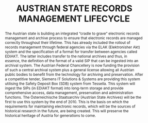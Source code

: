 ---
abstract: 'The Austrian state is building an integrated “cradle to grave” electronic
  records management and archive process to ensure that electronic records are managed
  correctly throughout their lifetime.

  This has already included the rollout of records management through federal agencies
  via the ELAK (Elektronisher Akt) system and the specification of a format for transfer
  between agencies called EDIAKT. The latter includes transfer to the national archives
  and thus, in essence, the definition of the format of a valid SIP that can be ingested
  into an archival system.

  The Austrian Federal Chancellery is now funding the provision of such a central
  archival system plus a general license allowing all Austrian public bodies to benefit
  from the technology for archiving and preservation. After a competitive tender,
  Siemens IT Solutions & Systems are providing this system utilising the Safety Deposit
  Box (SDB) system from Tessella.

  This system will ingest the SIPs (in EDIAKT format) into long-term storage and provide
  comprehensive access, data management, preservation and administration functions.
  The Österreichische Staatsarchiv (Austrian State Archives) will be the first to
  use this system by the end of 2010.

  This is the basis on which the requirements for maintaining electronic records,
  which will be the sources of historical research in the future, are being created.
  This will preserve the historical heritage of Austria for generations to come.'
creators:
- Konrath, Berthold
- Sharpe, Robert
date: null
document_url: https://services.phaidra.univie.ac.at/api/object/o:245897/download
grand_parent: iPRES
institutions: []
keywords:
- vienna
landing_page_url: https://phaidra.univie.ac.at/o:245897
language: eng
layout: publication
license: CC BY-SA 2.0 AT
notes_url: null
parent: iPRES 2010
publication_type: poster
size: 439146
slides_url: null
source_name: iPRES
title: AUSTRIAN STATE RECORDS MANAGEMENT LIFECYCLE
year: 2010
---
